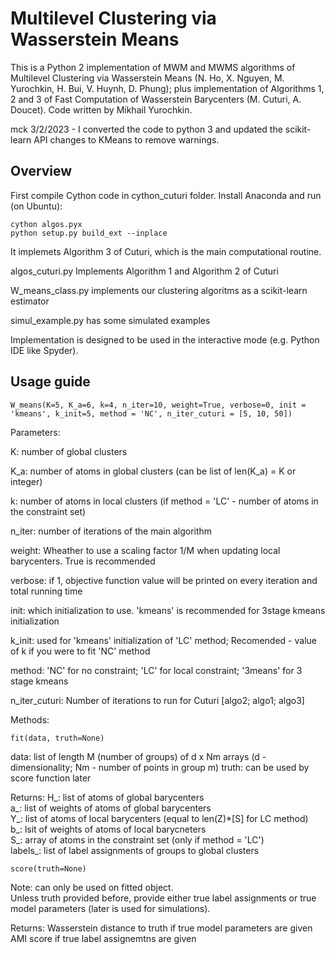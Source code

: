 # Multilevel Clustering via Wasserstein Means

This is a Python 2 implementation of MWM and MWMS algorithms of Multilevel Clustering via Wasserstein Means (N. Ho, X. Nguyen, M. Yurochkin, H. Bui, V. Huynh, D. Phung); plus implementation of Algorithms 1, 2 and 3 of Fast Computation of Wasserstein Barycenters (M. Cuturi, A. Doucet). Code written by Mikhail Yurochkin.

mck 3/2/2023 - I converted the code to python 3 and updated the scikit-learn API changes to KMeans to remove warnings.

## Overview

First compile Cython code in cython_cuturi folder. Install Anaconda and run (on Ubuntu):
```
cython algos.pyx
python setup.py build_ext --inplace
```

It implemets Algorithm 3 of Cuturi, which is the main computational routine.

algos_cuturi.py Implements Algorithm 1 and Algorithm 2 of Cuturi

W_means_class.py implements our clustering algoritms as a scikit-learn estimator

simul_example.py has some simulated examples

Implementation is designed to be used in the interactive mode (e.g. Python IDE like Spyder).

## Usage guide

```
W_means(K=5, K_a=6, k=4, n_iter=10, weight=True, verbose=0, init = 'kmeans', k_init=5, method = 'NC', n_iter_cuturi = [5, 10, 50])
```

Parameters:

K: number of global clusters

K_a: number of atoms in global clusters (can be list of len(K_a) = K or integer)

k: number of atoms in local clusters (if method = 'LC' - number of atoms in the constraint set)

n_iter: number of iterations of the main algorithm

weight: Wheather to use a scaling factor 1/M when updating local barycenters. True is recommended

verbose: if 1, objective function value will be printed on every iteration and total running time

init: which initialization to use. 'kmeans' is recommended for 3stage kmeans initialization

k_init: used for 'kmeans' initialization of 'LC' method; Recomended - value of k if you were to fit 'NC' method

method: 'NC' for no constraint; 'LC' for local constraint; '3means' for 3 stage kmeans

n_iter_cuturi: Number of iterations to run for Cuturi [algo2; algo1; algo3]


Methods:
```
fit(data, truth=None)
```

data: list of length M (number of groups) of d x Nm arrays (d - dimensionality; Nm - number of points in group m)
truth: can be used by score function later

Returns:
H_: list of atoms of global barycenters  
a_: list of weights of atoms of global barycenters  
Y_: list of atoms of local barycenters (equal to len(Z)*[S] for LC method)  
b_: lsit of weights of atoms of local barycneters  
S_: array of atoms in the constraint set (only if method = 'LC')  
labels_: list of label assignments of groups to global clusters  

```
score(truth=None)
```

Note: can only be used on fitted object.  
Unless truth provided before, provide either true label assignments or true model parameters (later is used for simulations).

Returns:
Wasserstein distance to truth if true model parameters are given
AMI score if true label assignemtns are given
